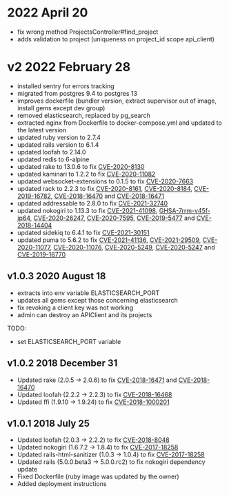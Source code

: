 # 2022 April 20

- fix wrong method ProjectsController#find_project
- adds validation to project (uniqueness on project_id scope api_client)

# v2 2022 February 28

- installed sentry for errors tracking
- migrated from postgres 9.4 to postgres 13
- improves dockerfile (bundler version, extract supervisor out of image, install gems except dev group)
- removed elasticsearch, replaced by pg_search
- extracted nginx from Dockerfile to docker-compose.yml and updated to the latest version
- updated ruby version to 2.7.4
- updated rails version to 6.1.4
- updated loofah to 2.14.0
- updated redis to 6-alpine
- updated rake to 13.0.6 to fix [CVE-2020-8130](https://nvd.nist.gov/vuln/detail/CVE-2020-8130)
- updated kaminari to 1.2.2 to fix [CVE-2020-11082](https://nvd.nist.gov/vuln/detail/CVE-2020-11082)
- updated websocket-extensions to 0.1.5 to fix [CVE-2020-7663](https://nvd.nist.gov/vuln/detail/CVE-2020-7663)
- updated rack to 2.2.3 to fix [CVE-2020-8161](https://nvd.nist.gov/vuln/detail/CVE-2020-8161), [CVE-2020-8184](https://nvd.nist.gov/vuln/detail/CVE-2020-8184), [CVE-2019-16782](https://nvd.nist.gov/vuln/detail/CVE-2019-16782), [CVE-2018-16470](https://nvd.nist.gov/vuln/detail/CVE-2018-16470) and [CVE-2018-16471](https://nvd.nist.gov/vuln/detail/CVE-2018-16471)
- updated addressable to 2.8.0 to fix [CVE-2021-32740](https://nvd.nist.gov/vuln/detail/CVE-2021-32740)
- updated nokogiri to 1.13.3 to fix [CVE-2021-41098](https://nvd.nist.gov/vuln/detail/CVE-2021-41098), [GHSA-7rrm-v45f-jp64](https://github.com/advisories/GHSA-7rrm-v45f-jp64), [CVE-2020-26247](https://nvd.nist.gov/vuln/detail/CVE-2020-26247), [CVE-2020-7595](https://nvd.nist.gov/vuln/detail/CVE-2020-7595), [CVE-2019-5477](https://nvd.nist.gov/vuln/detail/CVE-2019-5477) and [CVE-2018-14404](https://nvd.nist.gov/vuln/detail/CVE-2018-14404)
- updated sidekiq to 6.4.1 to fix [CVE-2021-30151](https://nvd.nist.gov/vuln/detail/CVE-2021-30151)
- updated puma to 5.6.2 to fix [CVE-2021-41136](https://nvd.nist.gov/vuln/detail/CVE-2021-41136), [CVE-2021-29509](https://nvd.nist.gov/vuln/detail/CVE-2021-29509), [CVE-2020-11077](https://nvd.nist.gov/vuln/detail/CVE-2020-11077), [CVE-2020-11076](https://nvd.nist.gov/vuln/detail/CVE-2020-11076), [CVE-2020-5249](https://nvd.nist.gov/vuln/detail/CVE-2020-5249), [CVE-2020-5247](https://nvd.nist.gov/vuln/detail/CVE-2020-5247) and [CVE-2019-16770](https://nvd.nist.gov/vuln/detail/CVE-2019-16770)

## v1.0.3 2020 August 18

- extracts into env variable ELASTICSEARCH_PORT
- updates all gems except those concerning elasticsearch
- fix revoking a client key was not working
- admin can destroy an APIClient and its projects

TODO:
- set ELASTICSEARCH_PORT variable

## v1.0.2 2018 December 31

- Updated rake (2.0.5 -> 2.0.6) to fix [CVE-2018-16471](https://nvd.nist.gov/vuln/detail/CVE-2018-16471) and [CVE-2018-16470](https://nvd.nist.gov/vuln/detail/CVE-2018-16470)
- Updated loofah (2.2.2 -> 2.2.3) to fix [CVE-2018-16468](https://github.com/flavorjones/loofah/issues/154)
- Updated ffi (1.9.10 -> 1.9.24) to fix [CVE-2018-1000201](https://nvd.nist.gov/vuln/detail/CVE-2018-1000201)

## v1.0.1 2018 July 25

- Updated loofah (2.0.3 -> 2.2.2) to fix [CVE-2018-8048](https://github.com/flavorjones/loofah/issues/144)
- Updated nokogiri (1.6.7.2 -> 1.8.4) to fix [CVE-2017-18258](https://nvd.nist.gov/vuln/detail/CVE-2017-18258)
- Updated rails-html-sanitizer (1.0.3 -> 1.0.4) to fix [CVE-2017-18258](https://nvd.nist.gov/vuln/detail/CVE-2017-18258)
- Updated rails (5.0.0.beta3 -> 5.0.0.rc2) to fix nokogiri dependency update
- Fixed Dockerfile (ruby image was updated by the owner)
- Added deployment instructions 
